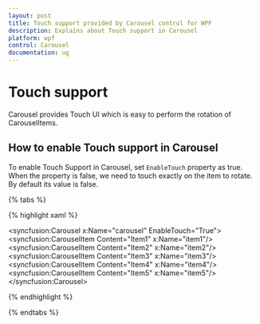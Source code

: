 ```yaml
---
layout: post
title: Touch support provided by Carousel control for WPF 
description: Explains about Touch support in Carousel
platform: wpf
control: Carousel
documentation: ug
---
```


# Touch support

Carousel provides Touch UI which is easy to perform the rotation of CarouselItems.  

## How to enable Touch support in Carousel 

To enable Touch Support in Carousel, set `EnableTouch` property as true. When the property is false, we need to touch exactly on the item to rotate. By default its value is false. 

{% tabs %}

{% highlight xaml %}

<syncfusion:Carousel x:Name="carousel" EnableTouch="True">
            <syncfusion:CarouselItem Content="Item1" x:Name="item1"/>
            <syncfusion:CarouselItem Content="Item2" x:Name="item2"/>
            <syncfusion:CarouselItem Content="Item3" x:Name="item3"/>
            <syncfusion:CarouselItem Content="Item4" x:Name="item4"/>
            <syncfusion:CarouselItem Content="Item5" x:Name="item5"/>
        </syncfusion:Carousel>

{% endhighlight %}

{% endtabs %}





